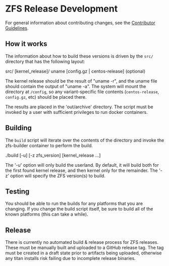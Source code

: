 # ZFS Release Development

For general information about contributing changes, see the
[Contributor Guidelines](https://github.com/titan-data/.github/blob/master/CONTRIBUTING.md).

## How it works

The information about how to build these versions is driven by the `src/`
directory that has the following layout:

   src/
      [kernel_release]/
         uname
         [config.gz | centos-release] (optional)

The kernel release should be the result of "uname -r", and the uname file should
contain the output of "uname -a". The system will mount the directory at
`/config`, so any variant-specific file contents (`centos-release`, `config.gz`,
etc) should be placed there.

The results are placed in the 'out/archive' directory. The script must be
invoked by a user with sufficient privileges to run docker containers.

## Building

The `build` script will iterate over the contents of the directory and invoke
the zfs-builder container to perform the build.

   ./build [-u] [-z zfs_version] [kernel_release ...]

The '-u' option will only build the userland. By default, it will build both for
the first found kernel release, and then kernel only for the remainder. The '-z'
option will specify the ZFS version(s) to build.

## Testing

You should be able to run the builds for any platforms that you are changing.
If you change the build script itself, be sure to build all of the known
platforms (this can take a while).

## Release

There is currently no automated build & release process for ZFS releases.
These must be manually built and uploaded to a GitHub release tag. The tag
must be created in a draft state prior to artifacts being uploaded, otherwise
any titan installs risk failing due to incomplete release binaries.
